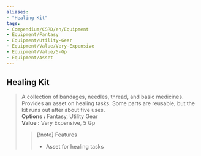 ```yaml
---
aliases:
- "Healing Kit"
tags:
- Compendium/CSRD/en/Equipment
- Equipment/Fantasy
- Equipment/Utility-Gear
- Equipment/Value/Very-Expensive
- Equipment/Value/5-Gp
- Equipment/Asset
---
```


  
## Healing Kit  
  
>A collection of bandages, needles, thread, and basic medicines. Provides an asset on healing tasks. Some parts are reusable, but the kit runs out after about five uses.  
> **Options :** Fantasy, Utility Gear  
> **Value :** Very Expensive, 5 Gp  
>>[!note] Features  
>> - Asset for healing tasks